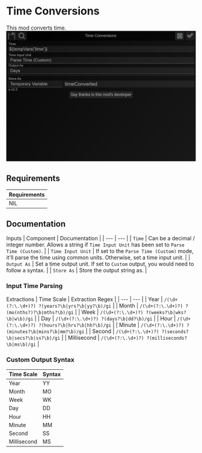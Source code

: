 # Time Conversions
This mod converts time.
![](https://github.com/slothyace/bmods-acedia/blob/main/.documentation/.images/timeConversions.png)

## Requirements
| Requirements |
| --- |
| NIL |

## Documentation
Inputs
| Component | Documentation | 
| --- | --- |
| `Time` | Can be a decimal / integer number. Allows a string if `Time Input Unit` has been set to `Parse Time (Custom)`. |
| `Time Input Unit` | If set to the `Parse Time (Custom)` mode, it'll parse the time using common units. Otherwise, set a time input unit. |
| `Output As` | Set a time output unit. If set to `Custom` output, you would need to follow a syntax. |
| `Store As` | Store the output string as. |

### Input Time Parsing
Extractions
| Time Scale | Extraction Regex |
| --- | --- |
| Year | `/(\d+(?:\.\d+)?) ?(years?\b|yrs?\b|yy?\b)/gi` |
| Month | `/(\d+(?:\.\d+)?) ?(mo(nths?)?\b|mths?\b)/gi` |
| Week | `/(\d+(?:\.\d+)?) ?(weeks?\b|wks?\b|w\b)/gi` |
| Day | `/(\d+(?:\.\d+)?) ?(days?\b|dd?\b)/gi` | 
| Hour | `/(\d+(?:\.\d+)?) ?(hours?\b|hrs?\b|hh?\b)/gi` |
| Minute | `/(\d+(?:\.\d+)?) ?(minutes?\b|mins?\b|mm?\b)/gi` |
| Second | `/(\d+(?:\.\d+)?) ?(seconds?\b|secs?\b|ss?\b)/gi` |
| Millisecond | `/(\d+(?:\.\d+)?) ?(milliseconds?\b|ms\b)/gi` |

### Custom Output Syntax
| Time Scale | Syntax |
| --- | --- |
| Year | YY |
| Month | MO |
| Week | WK |
| Day | DD |
| Hour | HH |
| Minute | MM |
| Second | SS |
| Millisecond | MS |
